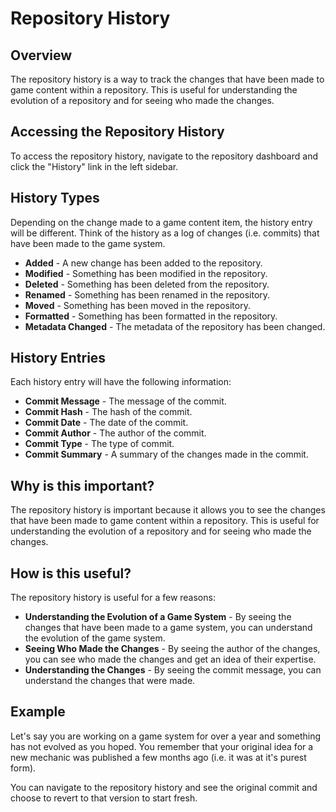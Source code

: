 # Repository History

## Overview

The repository history is a way to track the changes that have been made to game content within a repository. This is useful for understanding the evolution of a repository and for seeing who made the changes.

## Accessing the Repository History

To access the repository history, navigate to the repository dashboard and click the "History" link in the left sidebar.

## History Types

Depending on the change made to a game content item, the history entry will be different. Think of the history as a log of changes (i.e. commits) that have been made to the game system.

- **Added** - A new change has been added to the repository.
- **Modified** - Something has been modified in the repository.
- **Deleted** - Something has been deleted from the repository.
- **Renamed** - Something has been renamed in the repository.
- **Moved** - Something has been moved in the repository.
- **Formatted** - Something has been formatted in the repository.
- **Metadata Changed** - The metadata of the repository has been changed.

## History Entries

Each history entry will have the following information:

- **Commit Message** - The message of the commit.
- **Commit Hash** - The hash of the commit.
- **Commit Date** - The date of the commit.
- **Commit Author** - The author of the commit.
- **Commit Type** - The type of commit.
- **Commit Summary** - A summary of the changes made in the commit.

## Why is this important?

The repository history is important because it allows you to see the changes that have been made to game content within a repository. This is useful for understanding the evolution of a repository and for seeing who made the changes.

## How is this useful?

The repository history is useful for a few reasons:

- **Understanding the Evolution of a Game System** - By seeing the changes that have been made to a game system, you can understand the evolution of the game system.
- **Seeing Who Made the Changes** - By seeing the author of the changes, you can see who made the changes and get an idea of their expertise.
- **Understanding the Changes** - By seeing the commit message, you can understand the changes that were made.

## Example

Let's say you are working on a game system for over a year and something has not evolved as you hoped. You remember that your original idea for a new mechanic was published a few months ago (i.e. it was at it's purest form).

You can navigate to the repository history and see the original commit and choose to revert to that version to start fresh.
